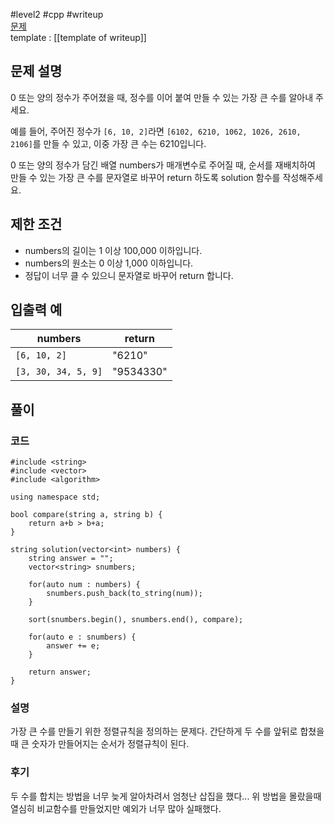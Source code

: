 
#level2 #cpp #writeup  
[문제](https://school.programmers.co.kr/learn/courses/30/lessons/42746#)  
template : [[template of writeup]]  

## 문제 설명  

0 또는 양의 정수가 주어졌을 때, 정수를 이어 붙여 만들 수 있는 가장 큰 수를 알아내 주세요.  

예를 들어, 주어진 정수가 `[6, 10, 2]`라면 `[6102, 6210, 1062, 1026, 2610, 2106]`를 만들 수 있고, 이중 가장 큰 수는 6210입니다.  

0 또는 양의 정수가 담긴 배열 numbers가 매개변수로 주어질 때, 순서를 재배치하여 만들 수 있는 가장 큰 수를 문자열로 바꾸어 return 하도록 solution 함수를 작성해주세요.  

## 제한 조건  

- numbers의 길이는 1 이상 100,000 이하입니다.  
- numbers의 원소는 0 이상 1,000 이하입니다.  
- 정답이 너무 클 수 있으니 문자열로 바꾸어 return 합니다.  

## 입출력 예  

| numbers             | return    |  
| ------------------- | --------- |  
| `[6, 10, 2]`        | "6210"    |  
| `[3, 30, 34, 5, 9]` | "9534330" |  

## 풀이  

### 코드  

```  
#include <string>  
#include <vector>  
#include <algorithm>  

using namespace std;  

bool compare(string a, string b) {  
    return a+b > b+a;  
}  

string solution(vector<int> numbers) {  
    string answer = "";  
    vector<string> snumbers;  
    
    for(auto num : numbers) {  
        snumbers.push_back(to_string(num));  
    }  
    
    sort(snumbers.begin(), snumbers.end(), compare);  
    
    for(auto e : snumbers) {  
        answer += e;  
    }  
    
    return answer;  
}  
```  

### 설명  

가장 큰 수를 만들기 위한 정렬규칙을 정의하는 문제다. 간단하게 두 수를 앞뒤로 합쳤을때 큰 숫자가 만들어지는 순서가 정렬규칙이 된다.  

### 후기  

두 수를 합치는 방법을 너무 늦게 알아차려서 엄청난 삽집을 했다... 위 방법을 몰랐을때 열심히 비교함수를 만들었지만 예외가 너무 많아 실패했다.  
